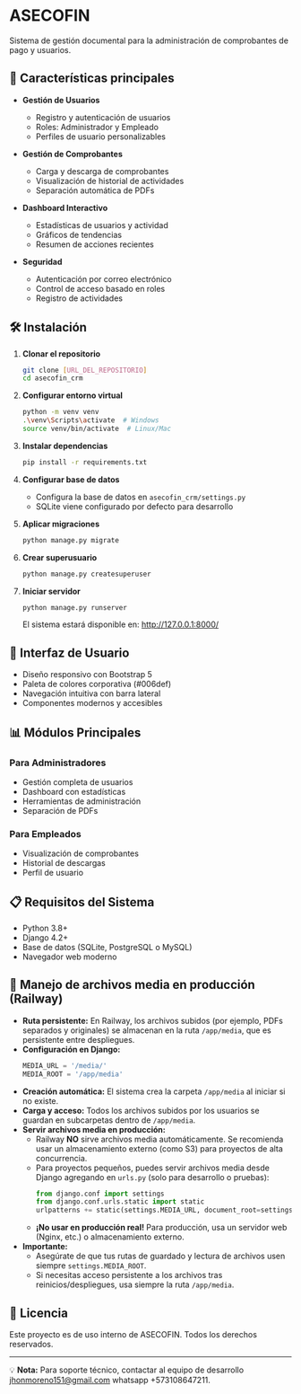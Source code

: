 # ASECOFIN

Sistema de gestión documental para la administración de comprobantes de pago y usuarios.

## 🚀 Características principales

- **Gestión de Usuarios**
  - Registro y autenticación de usuarios
  - Roles: Administrador y Empleado
  - Perfiles de usuario personalizables

- **Gestión de Comprobantes**
  - Carga y descarga de comprobantes
  - Visualización de historial de actividades
  - Separación automática de PDFs

- **Dashboard Interactivo**
  - Estadísticas de usuarios y actividad
  - Gráficos de tendencias
  - Resumen de acciones recientes

- **Seguridad**
  - Autenticación por correo electrónico
  - Control de acceso basado en roles
  - Registro de actividades

## 🛠️ Instalación

1. **Clonar el repositorio**
   ```bash
   git clone [URL_DEL_REPOSITORIO]
   cd asecofin_crm
   ```

2. **Configurar entorno virtual**
   ```bash
   python -m venv venv
   .\venv\Scripts\activate  # Windows
   source venv/bin/activate  # Linux/Mac
   ```

3. **Instalar dependencias**
   ```bash
   pip install -r requirements.txt
   ```

4. **Configurar base de datos**
   - Configura la base de datos en `asecofin_crm/settings.py`
   - SQLite viene configurado por defecto para desarrollo

5. **Aplicar migraciones**
   ```bash
   python manage.py migrate
   ```

6. **Crear superusuario**
   ```bash
   python manage.py createsuperuser
   ```

7. **Iniciar servidor**
   ```bash
   python manage.py runserver
   ```
   
   El sistema estará disponible en: http://127.0.0.1:8000/

## 🎨 Interfaz de Usuario

- Diseño responsivo con Bootstrap 5
- Paleta de colores corporativa (#006def)
- Navegación intuitiva con barra lateral
- Componentes modernos y accesibles

## 📊 Módulos Principales

### Para Administradores
- Gestión completa de usuarios
- Dashboard con estadísticas
- Herramientas de administración
- Separación de PDFs

### Para Empleados
- Visualización de comprobantes
- Historial de descargas
- Perfil de usuario

## 📋 Requisitos del Sistema

- Python 3.8+
- Django 4.2+
- Base de datos (SQLite, PostgreSQL o MySQL)
- Navegador web moderno

## 📂 Manejo de archivos media en producción (Railway)

- **Ruta persistente:** En Railway, los archivos subidos (por ejemplo, PDFs separados y originales) se almacenan en la ruta `/app/media`, que es persistente entre despliegues.
- **Configuración en Django:**
  ```python
  MEDIA_URL = '/media/'
  MEDIA_ROOT = '/app/media'
  ```
- **Creación automática:** El sistema crea la carpeta `/app/media` al iniciar si no existe.
- **Carga y acceso:** Todos los archivos subidos por los usuarios se guardan en subcarpetas dentro de `/app/media`.
- **Servir archivos media en producción:**
  - Railway **NO** sirve archivos media automáticamente. Se recomienda usar un almacenamiento externo (como S3) para proyectos de alta concurrencia.
  - Para proyectos pequeños, puedes servir archivos media desde Django agregando en `urls.py` (solo para desarrollo o pruebas):
    ```python
    from django.conf import settings
    from django.conf.urls.static import static
    urlpatterns += static(settings.MEDIA_URL, document_root=settings.MEDIA_ROOT)
    ```
  - **¡No usar en producción real!** Para producción, usa un servidor web (Nginx, etc.) o almacenamiento externo.
- **Importante:**
  - Asegúrate de que tus rutas de guardado y lectura de archivos usen siempre `settings.MEDIA_ROOT`.
  - Si necesitas acceso persistente a los archivos tras reinicios/despliegues, usa siempre la ruta `/app/media`.

## 📝 Licencia

Este proyecto es de uso interno de ASECOFIN. Todos los derechos reservados.

---

💡 **Nota:** Para soporte técnico, contactar al equipo de desarrollo jhonmoreno151@gmail.com whatsapp +573108647211.
